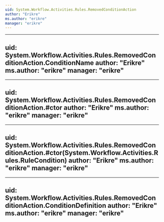 ```yaml
---
uid: System.Workflow.Activities.Rules.RemovedConditionAction
author: "Erikre"
ms.author: "erikre"
manager: "erikre"
---
```


---
uid: System.Workflow.Activities.Rules.RemovedConditionAction.ConditionName
author: "Erikre"
ms.author: "erikre"
manager: "erikre"
---

---
uid: System.Workflow.Activities.Rules.RemovedConditionAction.#ctor
author: "Erikre"
ms.author: "erikre"
manager: "erikre"
---

---
uid: System.Workflow.Activities.Rules.RemovedConditionAction.#ctor(System.Workflow.Activities.Rules.RuleCondition)
author: "Erikre"
ms.author: "erikre"
manager: "erikre"
---

---
uid: System.Workflow.Activities.Rules.RemovedConditionAction.ConditionDefinition
author: "Erikre"
ms.author: "erikre"
manager: "erikre"
---
